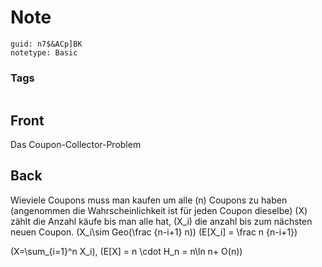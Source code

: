 # Note
```
guid: n7$&ACp]BK
notetype: Basic
```

### Tags
```
```

## Front
Das Coupon-Collector-Problem

## Back
Wieviele Coupons muss man kaufen um alle \(n\) Coupons zu haben (angenommen die Wahrscheinlichkeit ist für jeden Coupon dieselbe)
\(X\) zählt die Anzahl käufe bis man alle hat, \(X_i\) die anzahl bis zum nächsten neuen Coupon.
\(X_i\sim Geo(\frac {n-i+1} n)\) 
\(E[X_i] = \frac n {n-i+1}\)

\(X=\sum_{i=1}^n X_i\), 
\(E[X] = n \cdot H_n = n\ln n+ O(n)\)
